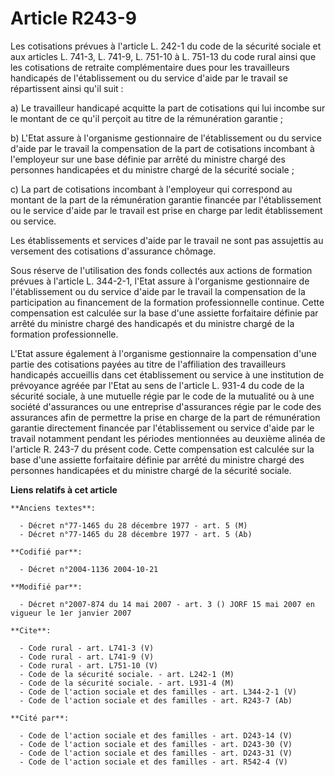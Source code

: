 # Article R243-9

Les cotisations prévues à l'article L. 242-1 du code de la sécurité sociale et aux articles L. 741-3, L. 741-9, L. 751-10 à
L. 751-13 du code rural ainsi que les cotisations de retraite complémentaire dues pour les travailleurs handicapés de
l'établissement ou du service d'aide par le travail se répartissent ainsi qu'il suit : 

a) Le travailleur handicapé acquitte la part de cotisations qui lui incombe sur le montant de ce qu'il perçoit au titre de la
rémunération garantie ; 

b) L'Etat assure à l'organisme gestionnaire de l'établissement ou du service d'aide par le travail la compensation de la part
de cotisations incombant à l'employeur sur une base définie par arrêté du ministre chargé des personnes handicapées et du
ministre chargé de la sécurité sociale ; 

c) La part de cotisations incombant à l'employeur qui correspond au montant de la part de la rémunération garantie financée
par l'établissement ou le service d'aide par le travail est prise en charge par ledit établissement ou service. 

Les établissements et services d'aide par le travail ne sont pas assujettis au versement des cotisations d'assurance
chômage. 

Sous réserve de l'utilisation des fonds collectés aux actions de formation prévues à l'article L. 344-2-1, l'Etat assure à
l'organisme gestionnaire de l'établissement ou du service d'aide par le travail la compensation de la participation au
financement de la formation professionnelle continue. Cette compensation est calculée sur la base d'une assiette forfaitaire
définie par arrêté du ministre chargé des handicapés et du ministre chargé de la formation professionnelle.

L'Etat assure également à l'organisme gestionnaire la compensation d'une partie des cotisations payées au titre de
l'affiliation des travailleurs handicapés accueillis dans cet établissement ou service à une institution de prévoyance agréée
par l'Etat au sens de l'article L. 931-4 du code de la sécurité sociale, à une mutuelle régie par le code de la mutualité ou
à une société d'assurances ou une entreprise d'assurances régie par le code des assurances afin de permettre la prise en
charge de la part de rémunération garantie directement financée par l'établissement ou service d'aide par le travail
notamment pendant les périodes mentionnées au deuxième alinéa de l'article R. 243-7 du présent code. Cette compensation est
calculée sur la base d'une assiette forfaitaire définie par arrêté du ministre chargé des personnes handicapées et du
ministre chargé de la sécurité sociale.

**Liens relatifs à cet article**

	**Anciens textes**:

	  - Décret n°77-1465 du 28 décembre 1977 - art. 5 (M)
	  - Décret n°77-1465 du 28 décembre 1977 - art. 5 (Ab)

	**Codifié par**:

	  - Décret n°2004-1136 2004-10-21

	**Modifié par**:

	  - Décret n°2007-874 du 14 mai 2007 - art. 3 () JORF 15 mai 2007 en vigueur le 1er janvier 2007

	**Cite**:

	  - Code rural - art. L741-3 (V)
	  - Code rural - art. L741-9 (V)
	  - Code rural - art. L751-10 (V)
	  - Code de la sécurité sociale. - art. L242-1 (M)
	  - Code de la sécurité sociale. - art. L931-4 (M)
	  - Code de l'action sociale et des familles - art. L344-2-1 (V)
	  - Code de l'action sociale et des familles - art. R243-7 (Ab)

	**Cité par**:

	  - Code de l'action sociale et des familles - art. D243-14 (V)
	  - Code de l'action sociale et des familles - art. D243-30 (V)
	  - Code de l'action sociale et des familles - art. D243-31 (V)
	  - Code de l'action sociale et des familles - art. R542-4 (V)
